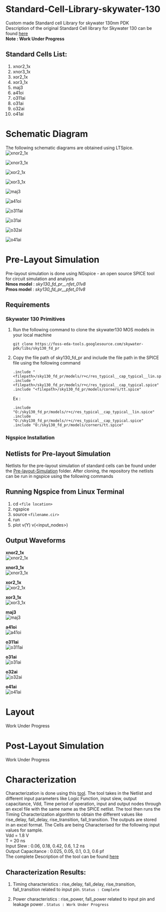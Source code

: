 # Standard-Cell-Library-skywater-130
Custom made Standard cell Library for skywater 130nm PDK <br/>
Description of the original Standard Cell library for Skywater 130 can be found [here](http://diychip.org/sky130/sky130_fd_sc_lp/cells/)<br/>
**Note : Work Under Progress**
## Standard Cells List:
1. xnor2_1x
2. xnor3_1x
3. xor2_1x
4. xor3_1x
5. maj3
6. a41oi
7. o311ai
8. o31ai
9. o32ai
10. o41ai

# Schematic Diagram
The following schematic diagrams are obtained using LTSpice. <br/>
<img src="https://github.com/akilm/Standard-Cell-Library-skywater-130/blob/main/Schematics/Schematic%20Images/xnor2_1x.PNG" 
alt="xnor2_1x" >


<img src="https://github.com/akilm/Standard-Cell-Library-skywater-130/blob/main/Schematics/Schematic%20Images/xnor3_1x.PNG" 
alt="xnor3_1x" >

<img src="https://github.com/akilm/Standard-Cell-Library-skywater-130/blob/main/Schematics/Schematic%20Images/xor2_1x.PNG" 
alt="xor2_1x" >

<img src="https://github.com/akilm/Standard-Cell-Library-skywater-130/blob/main/Schematics/Schematic%20Images/xor3_1x.PNG" 
alt="xor3_1x" >

<img src="https://github.com/akilm/Standard-Cell-Library-skywater-130/blob/main/Schematics/Schematic%20Images/maj3.PNG" 
alt="maj3" >

<img src="https://github.com/akilm/Standard-Cell-Library-skywater-130/blob/main/Schematics/Schematic%20Images/a41oi.PNG" 
alt="a41oi" >

<img src="https://github.com/akilm/Standard-Cell-Library-skywater-130/blob/main/Schematics/Schematic%20Images/o311ai.PNG" 
alt="o311ai" >

<img src="https://github.com/akilm/Standard-Cell-Library-skywater-130/blob/main/Schematics/Schematic%20Images/o31ai.PNG" 
alt="o31ai" >

<img src="https://github.com/akilm/Standard-Cell-Library-skywater-130/blob/main/Schematics/Schematic%20Images/o32ai.PNG" 
alt="o32ai" >

<img src="https://github.com/akilm/Standard-Cell-Library-skywater-130/blob/main/Schematics/Schematic%20Images/o41ai.PNG" 
alt="o41ai" >

# Pre-Layout Simulation 
Pre-layout simulation is done using NGspice - an open source SPICE tool for circuit simulation and analysis <br/>
**Nmos model** : *sky130_fd_pr__nfet_01v8* <br/>
**Pmos model** : *sky130_fd_pr__pfet_01v8*

## Requirements 

### Skywater 130 Primitives
1. Run the following command to clone the skywater130 MOS models in your local machine 
    ```
    git clone https://foss-eda-tools.googlesource.com/skywater-pdk/libs/sky130_fd_pr
    ```
2. Copy the file path of sky130_fd_pr and include the file path in the SPICE file using the following command
    ```
    .include "<filepath>/sky130_fd_pr/models/r+c/res_typical__cap_typical__lin.spice"
    .include "<filepath>/sky130_fd_pr/models/r+c/res_typical__cap_typical.spice"
    .include "<filepath>/sky130_fd_pr/models/corners/tt.spice"
    ```
    Ex : 
    ```
    .include "O:/sky130_fd_pr/models/r+c/res_typical__cap_typical__lin.spice"
    .include "O:/sky130_fd_pr/models/r+c/res_typical__cap_typical.spice"
    .include "O:/sky130_fd_pr/models/corners/tt.spice"
    ```
### Ngspice Installation

## Netlists for Pre-layout Simulation
Netlists for the pre-layout simulation of standard cells can be found under the [Pre-layout-Simulation](https://github.com/akilm/Standard-Cell-Library-skywater-130/tree/main/Pre-Layout-Simulation) folder. After cloning, the repository the netlists can be run in ngspice using the following commands

## Running Ngspice from Linux Terminal
1. cd  `<file location>`
2. ngspice 
3. source  `<filename.cir>` 
4. run 
5. plot v(Y) v(<input_nodes>) 

## Output Waveforms
**xnor2_1x** <br/>
<img src="https://github.com/akilm/Standard-Cell-Library-skywater-130/blob/main/Pre-Layout-Simulation/Waveforms/xnor2_1x_waveforms.PNG" 
alt="xnor2_1x" >

**xnor3_1x** <br/>
<img src="https://github.com/akilm/Standard-Cell-Library-skywater-130/blob/main/Pre-Layout-Simulation/Waveforms/xnor3_1x_waveforms.PNG" 
alt="xnor3_1x" >

**xor2_1x** <br/>
<img src="https://github.com/akilm/Standard-Cell-Library-skywater-130/blob/main/Pre-Layout-Simulation/Waveforms/xor2_1x_waveforms.PNG" 
alt="xor2_1x" >

**xor3_1x** <br/>
<img src="https://github.com/akilm/Standard-Cell-Library-skywater-130/blob/main/Pre-Layout-Simulation/Waveforms/xor3_1x_waveforms.PNG" 
alt="xor3_1x" >

**maj3** <br/>
<img src="https://github.com/akilm/Standard-Cell-Library-skywater-130/blob/main/Pre-Layout-Simulation/Waveforms/maj3_waveforms.PNG" 
alt="maj3" >

**a41oi** <br/>
<img src="https://github.com/akilm/Standard-Cell-Library-skywater-130/blob/main/Pre-Layout-Simulation/Waveforms/a41oi_waveforms.PNG" 
alt="a41oi" >

**o311ai** <br/>
<img src="https://github.com/akilm/Standard-Cell-Library-skywater-130/blob/main/Pre-Layout-Simulation/Waveforms/o311ai_waveforms.PNG" 
alt="o311ai" >

**o31ai** <br/>
<img src="https://github.com/akilm/Standard-Cell-Library-skywater-130/blob/main/Pre-Layout-Simulation/Waveforms/o31ai_waveforms.PNG" 
alt="o31ai" >

**o32ai** <br/>
<img src="https://github.com/akilm/Standard-Cell-Library-skywater-130/blob/main/Pre-Layout-Simulation/Waveforms/o32ai_waveforms.PNG" 
alt="o32ai" >

**o41ai** <br/>
<img src="https://github.com/akilm/Standard-Cell-Library-skywater-130/blob/main/Pre-Layout-Simulation/Waveforms/o41ai_waveforms.PNG" 
alt="o41ai" >

# Layout
Work Under Progress

# Post-Layout Simulation
Work Under Progress

# Characterization
Characterization is done using this [tool](). The tool takes in the Netlist and different input parameters like Logic Function, input slew,  output capacitance, Vdd, Time period of operation, input and output nodes through an excel file with the same name as the SPICE netlist. The tool then runs the Timing Characterization algorithm to obtain the different values like rise_delay, fall_delay, rise_transition, fall_transition. The outputs are stored in an excel format. The Cells are being Characterised for the following input values for sample. <br/>
Vdd = 1.8 V <br/>
T = 20 ns  <br/>
Input Slew : 0.06, 0.18, 0.42, 0.6, 1.2 ns  <br/>
Output Capacitance : 0.025, 0.05, 0.1, 0.3, 0.6 pf  <br/>
The complete Description of the tool can be found [here]()
## Characterization Results:
1. Timing characteristics : rise_delay, fall_delay, rise_transition, fall_transition related to input pin.
    ``` Status : Complete ``` 
    <Attach Results>

2) Power characteristics : rise_power, fall_power related to input pin and leakage power . 
 ``` Status : Work Under Progress ```  
